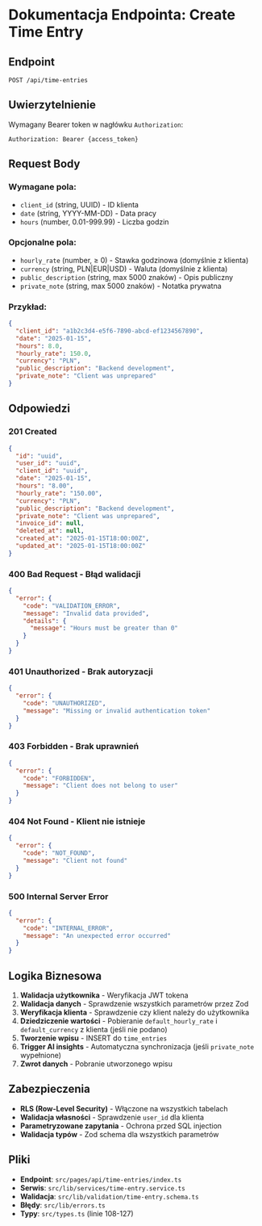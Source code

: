 # Dokumentacja Endpointa: Create Time Entry

## Endpoint

```
POST /api/time-entries
```

## Uwierzytelnienie

Wymagany Bearer token w nagłówku `Authorization`:

```
Authorization: Bearer {access_token}
```

## Request Body

### Wymagane pola:

- `client_id` (string, UUID) - ID klienta
- `date` (string, YYYY-MM-DD) - Data pracy
- `hours` (number, 0.01-999.99) - Liczba godzin

### Opcjonalne pola:

- `hourly_rate` (number, ≥ 0) - Stawka godzinowa (domyślnie z klienta)
- `currency` (string, PLN|EUR|USD) - Waluta (domyślnie z klienta)
- `public_description` (string, max 5000 znaków) - Opis publiczny
- `private_note` (string, max 5000 znaków) - Notatka prywatna

### Przykład:

```json
{
  "client_id": "a1b2c3d4-e5f6-7890-abcd-ef1234567890",
  "date": "2025-01-15",
  "hours": 8.0,
  "hourly_rate": 150.0,
  "currency": "PLN",
  "public_description": "Backend development",
  "private_note": "Client was unprepared"
}
```

## Odpowiedzi

### 201 Created

```json
{
  "id": "uuid",
  "user_id": "uuid",
  "client_id": "uuid",
  "date": "2025-01-15",
  "hours": "8.00",
  "hourly_rate": "150.00",
  "currency": "PLN",
  "public_description": "Backend development",
  "private_note": "Client was unprepared",
  "invoice_id": null,
  "deleted_at": null,
  "created_at": "2025-01-15T18:00:00Z",
  "updated_at": "2025-01-15T18:00:00Z"
}
```

### 400 Bad Request - Błąd walidacji

```json
{
  "error": {
    "code": "VALIDATION_ERROR",
    "message": "Invalid data provided",
    "details": {
      "message": "Hours must be greater than 0"
    }
  }
}
```

### 401 Unauthorized - Brak autoryzacji

```json
{
  "error": {
    "code": "UNAUTHORIZED",
    "message": "Missing or invalid authentication token"
  }
}
```

### 403 Forbidden - Brak uprawnień

```json
{
  "error": {
    "code": "FORBIDDEN",
    "message": "Client does not belong to user"
  }
}
```

### 404 Not Found - Klient nie istnieje

```json
{
  "error": {
    "code": "NOT_FOUND",
    "message": "Client not found"
  }
}
```

### 500 Internal Server Error

```json
{
  "error": {
    "code": "INTERNAL_ERROR",
    "message": "An unexpected error occurred"
  }
}
```

## Logika Biznesowa

1. **Walidacja użytkownika** - Weryfikacja JWT tokena
2. **Walidacja danych** - Sprawdzenie wszystkich parametrów przez Zod
3. **Weryfikacja klienta** - Sprawdzenie czy klient należy do użytkownika
4. **Dziedziczenie wartości** - Pobieranie `default_hourly_rate` i `default_currency` z klienta (jeśli nie podano)
5. **Tworzenie wpisu** - INSERT do `time_entries`
6. **Trigger AI insights** - Automatyczna synchronizacja (jeśli `private_note` wypełnione)
7. **Zwrot danych** - Pobranie utworzonego wpisu

## Zabezpieczenia

- **RLS (Row-Level Security)** - Włączone na wszystkich tabelach
- **Walidacja własności** - Sprawdzenie `user_id` dla klienta
- **Parametryzowane zapytania** - Ochrona przed SQL injection
- **Walidacja typów** - Zod schema dla wszystkich parametrów

## Pliki

- **Endpoint**: `src/pages/api/time-entries/index.ts`
- **Serwis**: `src/lib/services/time-entry.service.ts`
- **Walidacja**: `src/lib/validation/time-entry.schema.ts`
- **Błędy**: `src/lib/errors.ts`
- **Typy**: `src/types.ts` (linie 108-127)
